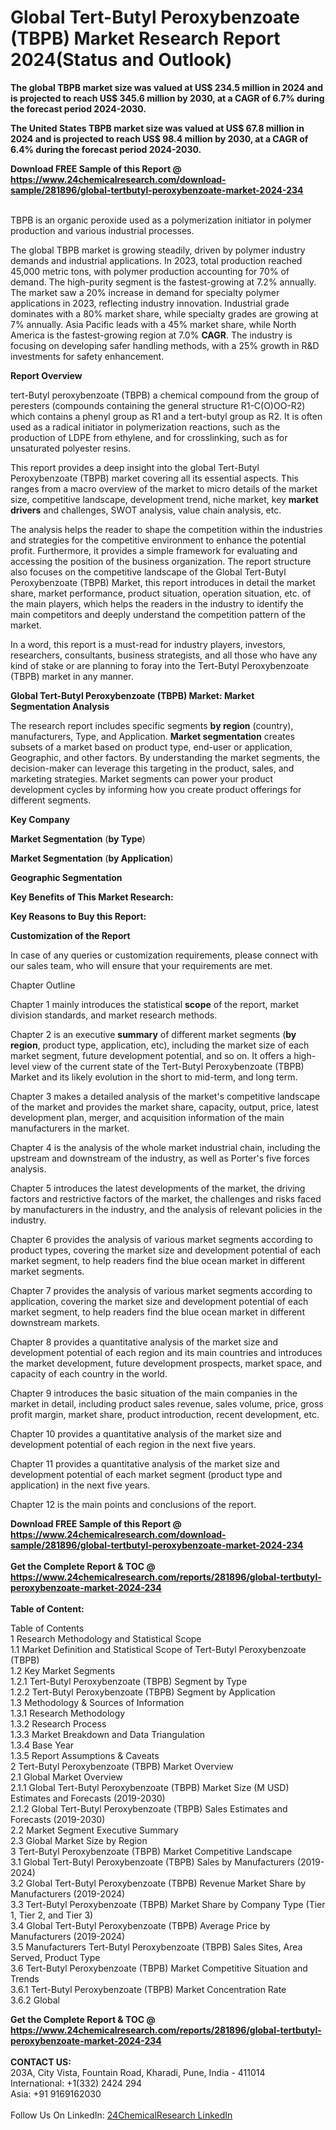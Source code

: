 <h1>Global Tert-Butyl Peroxybenzoate (TBPB) Market Research Report 2024(Status and Outlook)</h1><p><strong>The global TBPB market size was valued at US$ 234.5 million in 2024 and is projected to reach US$ 345.6 million by 2030, at a CAGR of 6.7% during the forecast period 2024-2030.</strong></p><p>
</p><p><strong>The United States TBPB market size was valued at US$ 67.8 million in 2024 and is projected to reach US$ 98.4 million by 2030, at a CAGR of 6.4% during the forecast period 2024-2030.</strong></p><div><b>Download FREE Sample of this Report @ 
            <a href="https://www.24chemicalresearch.com/download-sample/281896/global-tertbutyl-peroxybenzoate-market-2024-234">
            https://www.24chemicalresearch.com/download-sample/281896/global-tertbutyl-peroxybenzoate-market-2024-234</a></b></div><br><p>
</p><p>TBPB is an organic peroxide used as a polymerization initiator in polymer production and various industrial processes.</p><p>
</p><p>The global TBPB market is growing steadily, driven by polymer industry demands and industrial applications. In 2023, total production reached 45,000 metric tons, with polymer production accounting for 70% of demand. The high-purity segment is the fastest-growing at 7.2% annually. The market saw a 20% increase in demand for specialty polymer applications in 2023, reflecting industry innovation. Industrial grade dominates with a 80% market share, while specialty grades are growing at 7% annually. Asia Pacific leads with a 45% market share, while North America is the fastest-growing region at 7.0% <strong>CAGR</strong>. The industry is focusing on developing safer handling methods, with a 25% growth in R&amp;D investments for safety enhancement.</p><p>
</p><p><strong>Report Overview</strong></p><p>
</p><p></p><p>
</p><p>tert-Butyl peroxybenzoate (TBPB) a chemical compound from the group of peresters (compounds containing the general structure R1-C(O)OO-R2) which contains a phenyl group as R1 and a tert-butyl group as R2. It is often used as a radical initiator in polymerization reactions, such as the production of LDPE from ethylene, and for crosslinking, such as for unsaturated polyester resins.</p><p>
</p><p>This report provides a deep insight into the global Tert-Butyl Peroxybenzoate (TBPB) market covering all its essential aspects. This ranges from a macro overview of the market to micro details of the market size, competitive landscape, development trend, niche market, key <strong>market drivers</strong> and challenges, SWOT analysis, value chain analysis, etc.</p><p>
</p><p>The analysis helps the reader to shape the competition within the industries and strategies for the competitive environment to enhance the potential profit. Furthermore, it provides a simple framework for evaluating and accessing the position of the business organization. The report structure also focuses on the competitive landscape of the Global Tert-Butyl Peroxybenzoate (TBPB) Market, this report introduces in detail the market share, market performance, product situation, operation situation, etc. of the main players, which helps the readers in the industry to identify the main competitors and deeply understand the competition pattern of the market.</p><p>
</p><p>In a word, this report is a must-read for industry players, investors, researchers, consultants, business strategists, and all those who have any kind of stake or are planning to foray into the Tert-Butyl Peroxybenzoate (TBPB) market in any manner.</p><p>
</p><p><strong>Global Tert-Butyl Peroxybenzoate (TBPB) Market: Market Segmentation Analysis</strong></p><p>
</p><p>The research report includes specific segments <strong>by region</strong> (country), manufacturers, Type, and Application. <strong>Market segmentation</strong> creates subsets of a market based on product type, end-user or application, Geographic, and other factors. By understanding the market segments, the decision-maker can leverage this targeting in the product, sales, and marketing strategies. Market segments can power your product development cycles by informing how you create product offerings for different segments.</p><p>
</p><p><strong>Key Company</strong></p><p>
</p><p>
</p><p><strong>Market Segmentation</strong> (<strong>by Type</strong>)</p><p>
</p><p>
</p><p><strong>Market Segmentation</strong> (<strong>by Application</strong>)</p><p>
</p><p>
</p><p><strong>Geographic Segmentation</strong></p><p>
</p><p>
</p><p><strong>Key Benefits of This Market Research:</strong></p><p>
</p><p>
</p><p><strong>Key Reasons to Buy this Report:</strong></p><p>
</p><p>
</p><p><strong>Customization of the Report</strong></p><p>
</p><p>In case of any queries or customization requirements, please connect with our sales team, who will ensure that your requirements are met.</p><p>
</p><p>Chapter Outline</p><p>
</p><p>Chapter 1 mainly introduces the statistical <strong>scope</strong> of the report, market division standards, and market research methods.</p><p>
</p><p>Chapter 2 is an executive <strong>summary</strong> of different market segments (<strong>by region</strong>, product type, application, etc), including the market size of each market segment, future development potential, and so on. It offers a high-level view of the current state of the Tert-Butyl Peroxybenzoate (TBPB) Market and its likely evolution in the short to mid-term, and long term.</p><p>
</p><p>Chapter 3 makes a detailed analysis of the market's competitive landscape of the market and provides the market share, capacity, output, price, latest development plan, merger, and acquisition information of the main manufacturers in the market.</p><p>
</p><p>Chapter 4 is the analysis of the whole market industrial chain, including the upstream and downstream of the industry, as well as Porter's five forces analysis.</p><p>
</p><p>Chapter 5 introduces the latest developments of the market, the driving factors and restrictive factors of the market, the challenges and risks faced by manufacturers in the industry, and the analysis of relevant policies in the industry.</p><p>
</p><p>Chapter 6 provides the analysis of various market segments according to product types, covering the market size and development potential of each market segment, to help readers find the blue ocean market in different market segments.</p><p>
</p><p>Chapter 7 provides the analysis of various market segments according to application, covering the market size and development potential of each market segment, to help readers find the blue ocean market in different downstream markets.</p><p>
</p><p>Chapter 8 provides a quantitative analysis of the market size and development potential of each region and its main countries and introduces the market development, future development prospects, market space, and capacity of each country in the world.</p><p>
</p><p>Chapter 9 introduces the basic situation of the main companies in the market in detail, including product sales revenue, sales volume, price, gross profit margin, market share, product introduction, recent development, etc.</p><p>
</p><p>Chapter 10 provides a quantitative analysis of the market size and development potential of each region in the next five years.</p><p>
</p><p>Chapter 11 provides a quantitative analysis of the market size and development potential of each market segment (product type and application) in the next five years.</p><p>
</p><p>Chapter 12 is the main points and conclusions of the report.</p><div><b>Download FREE Sample of this Report @ 
            <a href="https://www.24chemicalresearch.com/download-sample/281896/global-tertbutyl-peroxybenzoate-market-2024-234">
            https://www.24chemicalresearch.com/download-sample/281896/global-tertbutyl-peroxybenzoate-market-2024-234</a></b></div><br><div><b>Get the Complete Report & TOC @ 
            <a href="https://www.24chemicalresearch.com/reports/281896/global-tertbutyl-peroxybenzoate-market-2024-234">
            https://www.24chemicalresearch.com/reports/281896/global-tertbutyl-peroxybenzoate-market-2024-234</a></b></div><br>
            <b>Table of Content:</b><p>Table of Contents<br />
 1 Research Methodology and Statistical Scope<br />
 1.1 Market Definition and Statistical Scope of Tert-Butyl Peroxybenzoate (TBPB)<br />
 1.2 Key Market Segments<br />
 1.2.1 Tert-Butyl Peroxybenzoate (TBPB) Segment by Type<br />
 1.2.2 Tert-Butyl Peroxybenzoate (TBPB) Segment by Application<br />
 1.3 Methodology & Sources of Information<br />
 1.3.1 Research Methodology<br />
 1.3.2 Research Process<br />
 1.3.3 Market Breakdown and Data Triangulation<br />
 1.3.4 Base Year<br />
 1.3.5 Report Assumptions & Caveats<br />
 2 Tert-Butyl Peroxybenzoate (TBPB) Market Overview<br />
 2.1 Global Market Overview<br />
 2.1.1 Global Tert-Butyl Peroxybenzoate (TBPB) Market Size (M USD) Estimates and Forecasts (2019-2030)<br />
 2.1.2 Global Tert-Butyl Peroxybenzoate (TBPB) Sales Estimates and Forecasts (2019-2030)<br />
 2.2 Market Segment Executive Summary<br />
 2.3 Global Market Size by Region<br />
 3 Tert-Butyl Peroxybenzoate (TBPB) Market Competitive Landscape<br />
 3.1 Global Tert-Butyl Peroxybenzoate (TBPB) Sales by Manufacturers (2019-2024)<br />
 3.2 Global Tert-Butyl Peroxybenzoate (TBPB) Revenue Market Share by Manufacturers (2019-2024)<br />
 3.3 Tert-Butyl Peroxybenzoate (TBPB) Market Share by Company Type (Tier 1, Tier 2, and Tier 3)<br />
 3.4 Global Tert-Butyl Peroxybenzoate (TBPB) Average Price by Manufacturers (2019-2024)<br />
 3.5 Manufacturers Tert-Butyl Peroxybenzoate (TBPB) Sales Sites, Area Served, Product Type<br />
 3.6 Tert-Butyl Peroxybenzoate (TBPB) Market Competitive Situation and Trends<br />
 3.6.1 Tert-Butyl Peroxybenzoate (TBPB) Market Concentration Rate<br />
 3.6.2 Global </p><div><b>Get the Complete Report & TOC @ 
            <a href="https://www.24chemicalresearch.com/reports/281896/global-tertbutyl-peroxybenzoate-market-2024-234">
            https://www.24chemicalresearch.com/reports/281896/global-tertbutyl-peroxybenzoate-market-2024-234</a></b></div><br><b>CONTACT US:</b><br>
            203A, City Vista, Fountain Road, Kharadi, Pune, India - 411014<br>
            International: +1(332) 2424 294<br>
            Asia: +91 9169162030 <br><br>
            Follow Us On LinkedIn: <a href="https://www.linkedin.com/company/24chemicalresearch/">24ChemicalResearch LinkedIn</a>